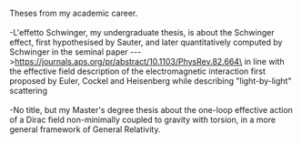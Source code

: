 Theses from my academic career.\
\
-L'effetto Schwinger, my undergraduate thesis, is about the Schwinger effect, first hypothesised by Sauter, and later quantitatively computed by Schwinger in the seminal paper --->https://journals.aps.org/pr/abstract/10.1103/PhysRev.82.664\
in line with the effective field description of the electromagnetic interaction first proposed by Euler, Cockel and Heisenberg while describing "light-by-light" scattering\
\
-No title, but my Master's degree thesis about the one-loop effective action of a Dirac field non-minimally coupled to gravity with torsion, in a more general framework of General Relativity.
